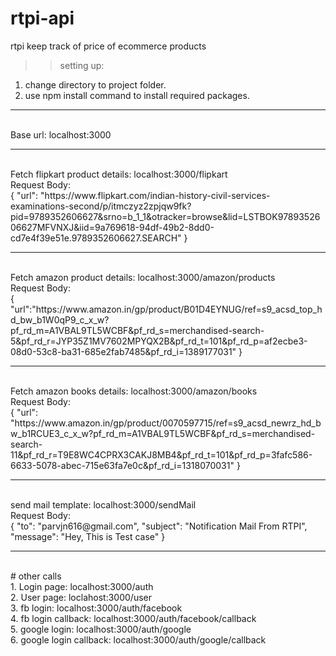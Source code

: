 # rtpi-api
rtpi keep track of price of ecommerce products

>> setting up:

1. change directory to project folder.
2. use npm install command to install required packages.

******
<br>
 Base url: localhost:3000

*********************************************
<br>
 Fetch flipkart product details: localhost:3000/flipkart
<br>
 Request Body:
<br>
{
	"url": "https://www.flipkart.com/indian-history-civil-services-examinations-second/p/itmczyz2zpjqw9fk?pid=9789352606627&srno=b_1_1&otracker=browse&lid=LSTBOK9789352606627MFVNXJ&iid=9a769618-94df-49b2-8dd0-cd7e4f39e51e.9789352606627.SEARCH"
}

*********************************************
<br>
 Fetch amazon product details: localhost:3000/amazon/products
<br>
 Request Body:
<br>
{
	"url":"https://www.amazon.in/gp/product/B01D4EYNUG/ref=s9_acsd_top_hd_bw_b1W0qP9_c_x_w?pf_rd_m=A1VBAL9TL5WCBF&pf_rd_s=merchandised-search-5&pf_rd_r=JYP35Z1MV7602MPYQX2B&pf_rd_t=101&pf_rd_p=af2ecbe3-08d0-53c8-ba31-685e2fab7485&pf_rd_i=1389177031"
}

*********************************************

<br>
 Fetch amazon books details: localhost:3000/amazon/books
<br>
 Request Body:
<br>
{
	"url": "https://www.amazon.in/gp/product/0070597715/ref=s9_acsd_newrz_hd_bw_b1RCUE3_c_x_w?pf_rd_m=A1VBAL9TL5WCBF&pf_rd_s=merchandised-search-11&pf_rd_r=T9E8WC4CPRX3CAKJ8MB4&pf_rd_t=101&pf_rd_p=3fafc586-6633-5078-abec-715e63fa7e0c&pf_rd_i=1318070031"
}

*********************************************

<br>
 send mail template: localhost:3000/sendMail
<br>
 Request Body:
<br>
{
	"to": "parvjn616@gmail.com",
	"subject": "Notification Mail From RTPI",
	"message": "Hey, This is Test case"
}
<br>

**********************************************
<br>
# other calls <br>
1. Login page: localhost:3000/auth <br>
2. User page: loclahost:3000/user <br>
3. fb login: localhost:3000/auth/facebook <br>
4. fb login callback: localhost:3000/auth/facebook/callback <br>
5. google login: localhost:3000/auth/google <br>
6. google login callback: localhost:3000/auth/google/callback <br>
